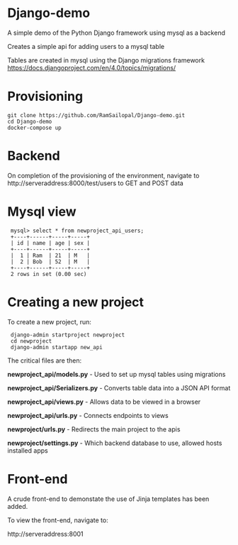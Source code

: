 # Django-demo

A simple demo of the Python Django framework using mysql as a backend

Creates a simple api for adding users to a mysql table

Tables are created in mysql using the Django migrations framework https://docs.djangoproject.com/en/4.0/topics/migrations/

# Provisioning

    git clone https://github.com/RamSailopal/Django-demo.git
    cd Django-demo
    docker-compose up
    
# Backend
    
    
On completion of the provisioning of the environment, navigate to http://serveraddress:8000/test/users to GET and POST data

# Mysql view

     mysql> select * from newproject_api_users;
     +----+------+-----+-----+
     | id | name | age | sex |
     +----+------+-----+-----+
     |  1 | Ram  | 21  | M   |
     |  2 | Bob  | 52  | M   |
     +----+------+-----+-----+
     2 rows in set (0.00 sec)
     
# Creating a new project

To create a new project, run:

     django-admin startproject newproject
     cd newproject
     django-admin startapp new_api

The critical files are then:

**newproject_api/models.py** - Used to set up mysql  tables using migrations

**newproject_api/Serializers.py** - Converts table data into a JSON API format

**newproject_api/views.py** - Allows data to be viewed in a browser

**newproject_api/urls.py** - Connects endpoints to views

**newproject/urls.py** - Redirects the main project to the apis

**newproject/settings.py** - Which backend database to use, allowed hosts installed apps

# Front-end

A crude front-end to demonstate the use of Jinja templates has been added.

To view the front-end, navigate to:

http://serveraddress:8001


